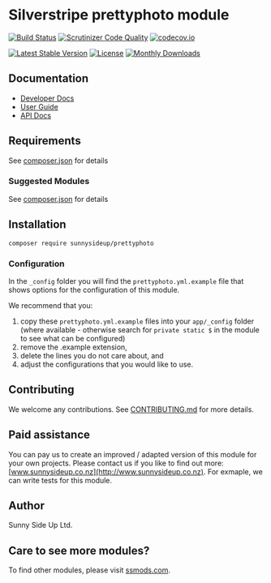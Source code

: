 # Silverstripe prettyphoto module
[![Build Status](https://travis-ci.org/sunnysideup/silverstripe-prettyphoto.svg?branch=master)](https://travis-ci.org/sunnysideup/silverstripe-prettyphoto)
[![Scrutinizer Code Quality](https://scrutinizer-ci.com/g/sunnysideup/silverstripe-prettyphoto/badges/quality-score.png?b=master)](https://scrutinizer-ci.com/g/sunnysideup/silverstripe-prettyphoto/?branch=master)
[![codecov.io](https://codecov.io/github/sunnysideup/silverstripe-prettyphoto/coverage.svg?branch=master)](https://codecov.io/github/sunnysideup/silverstripe-prettyphoto?branch=master)

[![Latest Stable Version](https://poser.pugx.org/sunnysideup/prettyphoto/version)](https://packagist.org/packages/sunnysideup/prettyphoto)
[![License](https://poser.pugx.org/sunnysideup/prettyphoto/license)](https://packagist.org/packages/sunnysideup/prettyphoto)
[![Monthly Downloads](https://poser.pugx.org/sunnysideup/prettyphoto/d/monthly)](https://packagist.org/packages/sunnysideup/prettyphoto)


## Documentation



 * [Developer Docs](docs/en/INDEX.md)
 * [User Guide](docs/en/userguide.md)
 * [API Docs](http://docs.ssmods.com/sunnysideup/prettyphoto/classes.xhtml)


## Requirements



See [composer.json](composer.json) for details


### Suggested Modules



See [composer.json](composer.json) for details


## Installation


```
composer require sunnysideup/prettyphoto
```

### Configuration



In the `_config` folder you will find the `prettyphoto.yml.example`
file that shows options for the configuration of this module.

We recommend that you:

  1. copy these `prettyphoto.yml.example` files into your
`app/_config` folder (where available - otherwise search for `private static $` in the module to see what can be configured)
  2. remove the .example extension,
  3. delete the lines you do not care about, and
  4. adjust the configurations that you would like to use.


## Contributing



We welcome any contributions. See [CONTRIBUTING.md](CONTRIBUTING.md) for more details.

## Paid assistance



You can pay us to create an improved / adapted version of this module for your own projects.  Please contact us if you like to find out more: [www.sunnysideup.co.nz](http://www.sunnysideup.co.nz).  For exmaple, we can write tests for this module.  

## Author



Sunny Side Up Ltd.


## Care to see more modules?

To find other modules, please visit [ssmods.com](http://ssmods.com/).
